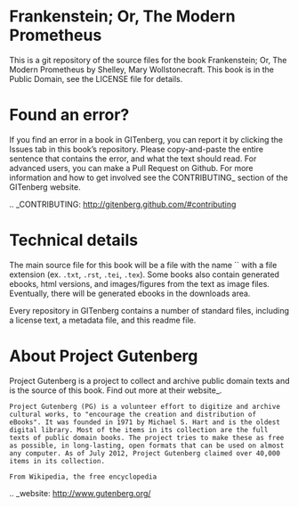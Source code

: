 Frankenstein; Or, The Modern Prometheus
=====================


This is a git repository of the source files for the book Frankenstein; Or, The Modern Prometheus by Shelley, Mary Wollstonecraft. This book is in the Public Domain, see the LICENSE file for details.

Found an error?
===============
If you find an error in a book in GITenberg, you can report it by clicking the Issues tab in this book’s repository. Please copy-and-paste the entire sentence that contains the error, and what the text should read. For advanced users, you can make a Pull Request on Github.  For more information and how to get involved see the CONTRIBUTING_ section of the GITenberg website.

.. _CONTRIBUTING: http://gitenberg.github.com/#contributing


Technical details
=================
The main source file for this book will be a file with the name `` with a file extension (ex. `.txt`, `.rst`, `.tei`, `.tex`). Some books also contain generated ebooks, html versions, and images/figures from the text as image files. Eventually, there will be generated ebooks in the downloads area.

Every repository in GITenberg contains a number of standard files, including a license text, a metadata file, and this readme file.


About Project Gutenberg
=======================
Project Gutenberg is a project to collect and archive public domain texts and is the source of this book. Find out more at their website_.

    Project Gutenberg (PG) is a volunteer effort to digitize and archive cultural works, to "encourage the creation and distribution of eBooks". It was founded in 1971 by Michael S. Hart and is the oldest digital library. Most of the items in its collection are the full texts of public domain books. The project tries to make these as free as possible, in long-lasting, open formats that can be used on almost any computer. As of July 2012, Project Gutenberg claimed over 40,000 items in its collection.

    From Wikipedia, the free encyclopedia

.. _website: http://www.gutenberg.org/